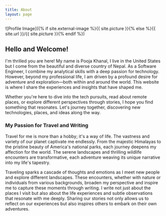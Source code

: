 ```yaml
---
title: About
layout: page
---
```

![Profile Image]({% if site.external-image %}{{ site.picture }}{% else %}{{ site.url }}/{{ site.picture }}{% endif %})


## Hello and Welcome!

I'm thrilled you are here! My name is Pooja Khanal, I live in the United States but I come from the beautiful and diverse country of Nepal. As a Software Engineer, I combine my analytical skills with a deep passion for technology. However, beyond my professional life, I am driven by a profound desire for adventure and exploration—both within and around the world. This website is where I share the experiences and insights that have shaped me. 

Whether you're here to dive into the tech pursuits, read about remote places, or explore different perspectives through stories, I hope you find something that resonates. Let's journey together, discovering new technologies, places, and ideas along the way. 

### My Passion for Travel and Writing

Travel for me is more than a hobby; it's a way of life. The vastness and variety of our planet captivate me endlessly. From the majestic Himalayas to the pristine beauty of America's national parks, each journey deepens my affection for the world. The serene landscapes and thrilling wildlife encounters are transformative, each adventure weaving its unique narrative into my life's tapestry.

Traveling sparks a cascade of thoughts and emotions as I meet new people and explore different landscapes. These encounters, whether with nature or individuals from various backgrounds, broaden my perspective and inspire me to capture these moments through writing.  I write not just about the places I visit but also about the life experiences and subtle observations that resonate with me deeply. Sharing our stories not only allows us to reflect on our experiences but also inspires others to embark on their own adventures.



<!-- <h2>Skills</h2>

<ul class="skill-list">
	<li>HTML - Jade - Haml - Erb</li>
	<li>Responsive (Mobile First)</li>
	<li>CSS (Stylus, Sass, Less)</li>
	<li>Css Frameworks (Bootstrap, Foundation)</li>
	<li>Javascript (Design Patterns, Tests)</li>
	<li>AngularJS - ReactJS</li>
	<li>Grunt - Gulp - Yeoman</li>
	<li>Git</li>
	<li>PHP</li>
	<li>Python</li>
	<li>MySQL - MongoDB</li>
	<li>Scrum and Kanban</li>
	<li>TDD e Continuous Integration</li>
</ul>

<h2>Projects</h2>

<ul>
	<li><a href="https://github.com/">Lorem Lorem</a></li>
	<li><a href="https://github.com/">Ipsum Dolor</a></li>
	<li><a href="https://github.com/">Dolor Lorem</a></li>
</ul> -->
